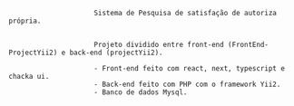                          Sistema de Pesquisa de satisfação de autoriza própria.
                         
                         
                         Projeto dividido entre front-end (FrontEnd-ProjectYii2) e back-end (projectYii2).
                         
                         - Front-end feito com react, next, typescript e chacka ui.
                         - Back-end feito com PHP com o framework Yii2.
                         - Banco de dados Mysql.
